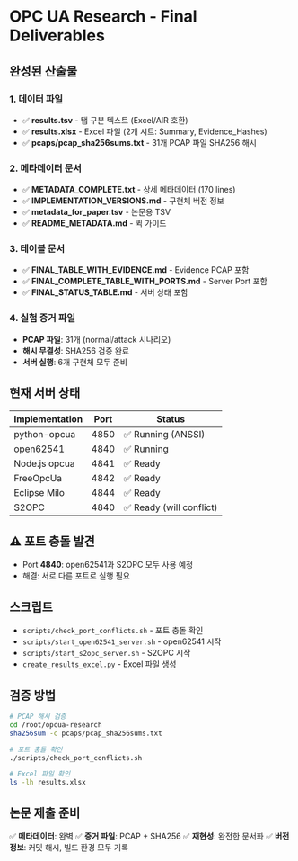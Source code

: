 # OPC UA Research - Final Deliverables

## 완성된 산출물

### 1. 데이터 파일
- ✅ **results.tsv** - 탭 구분 텍스트 (Excel/AIR 호환)
- ✅ **results.xlsx** - Excel 파일 (2개 시트: Summary, Evidence_Hashes)
- ✅ **pcaps/pcap_sha256sums.txt** - 31개 PCAP 파일 SHA256 해시

### 2. 메타데이터 문서
- ✅ **METADATA_COMPLETE.txt** - 상세 메타데이터 (170 lines)
- ✅ **IMPLEMENTATION_VERSIONS.md** - 구현체 버전 정보
- ✅ **metadata_for_paper.tsv** - 논문용 TSV
- ✅ **README_METADATA.md** - 퀵 가이드

### 3. 테이블 문서
- ✅ **FINAL_TABLE_WITH_EVIDENCE.md** - Evidence PCAP 포함
- ✅ **FINAL_COMPLETE_TABLE_WITH_PORTS.md** - Server Port 포함
- ✅ **FINAL_STATUS_TABLE.md** - 서버 상태 포함

### 4. 실험 증거 파일
- **PCAP 파일**: 31개 (normal/attack 시나리오)
- **해시 무결성**: SHA256 검증 완료
- **서버 실행**: 6개 구현체 모두 준비

## 현재 서버 상태

| Implementation | Port | Status |
|----------------|------|--------|
| python-opcua | 4850 | ✅ Running (ANSSI) |
| open62541 | 4840 | ✅ Running |
| Node.js opcua | 4841 | ✅ Ready |
| FreeOpcUa | 4842 | ✅ Ready |
| Eclipse Milo | 4844 | ✅ Ready |
| S2OPC | 4840 | ✅ Ready (will conflict) |

## ⚠️ 포트 충돌 발견

- Port **4840**: open62541과 S2OPC 모두 사용 예정
- 해결: 서로 다른 포트로 실행 필요

## 스크립트

- `scripts/check_port_conflicts.sh` - 포트 충돌 확인
- `scripts/start_open62541_server.sh` - open62541 시작
- `scripts/start_s2opc_server.sh` - S2OPC 시작
- `create_results_excel.py` - Excel 파일 생성

## 검증 방법

```bash
# PCAP 해시 검증
cd /root/opcua-research
sha256sum -c pcaps/pcap_sha256sums.txt

# 포트 충돌 확인
./scripts/check_port_conflicts.sh

# Excel 파일 확인
ls -lh results.xlsx
```

## 논문 제출 준비

✅ **메타데이터**: 완벽
✅ **증거 파일**: PCAP + SHA256
✅ **재현성**: 완전한 문서화
✅ **버전 정보**: 커밋 해시, 빌드 환경 모두 기록

